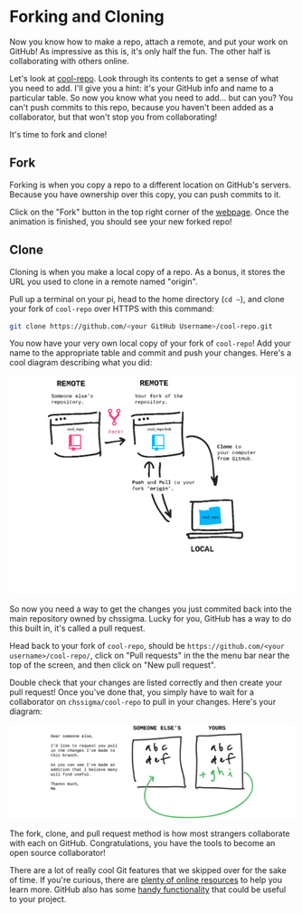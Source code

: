 # Forking and Cloning

Now you know how to make a repo, attach a remote, and put your work on GitHub! As impressive as this is, it's only half the fun. The other half is collaborating with others online.

Let's look at [cool-repo](https://github.com/chssigma/cool-repo). Look through its contents to get a sense of what you need to add. I'll give you a hint: it's your GitHub info and name to a particular table. So now you know what you need to add... but can you? You can't push commits to this repo, because you haven't been added as a collaborator, but that won't stop you from collaborating!

It's time to fork and clone!

## Fork

Forking is when you copy a repo to a different location on GitHub's servers. Because you have ownership over this copy, you can push commits to it.

Click on the "Fork" button in the top right corner of the [webpage](https://github.com/chssigma/cool-repo). Once the animation is finished, you should see your new forked repo!

## Clone

Cloning is when you make a local copy of a repo. As a bonus, it stores the URL you used to clone in a remote named "origin".

Pull up a terminal on your pi, head to the home directory (`cd ~`), and clone your fork of `cool-repo` over HTTPS with this command:

```bash
git clone https://github.com/<your GitHub Username>/cool-repo.git
```

You now have your very own local copy of your fork of `cool-repo`! Add your name to the appropriate table and commit and push your changes. Here's a cool diagram describing what you did:

![clone](/images/clone.png)

So now you need a way to get the changes you just commited back into the main repository owned by chssigma. Lucky for you, GitHub has a way to do this built in, it's called a pull request.

Head back to your fork of `cool-repo`, should be `https://github.com/<your username>/cool-repo/`, click on "Pull requests" in the the menu bar near the top of the screen, and then click on "New pull request".

Double check that your changes are listed correctly and then create your pull request! Once you've done that, you simply have to wait for a collaborator on `chssigma/cool-repo` to pull in your changes. Here's your diagram:

![pullrequest](/images/pullrequest.png)

The fork, clone, and pull request method is how most strangers collaborate with each on GitHub. Congratulations, you have the tools to become an open source collaborator!

There are a lot of really cool Git features that we skipped over for the sake of time. If you're curious, there are [plenty of online resources](http://try.github.io/) to help you learn more. GitHub also has some [handy functionality](https://guides.github.com/) that could be useful to your project.
